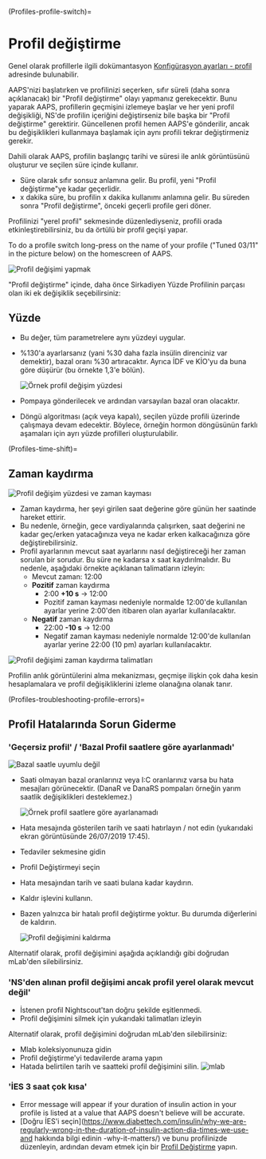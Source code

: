 (Profiles-profile-switch)=

# Profil değiştirme

Genel olarak profillerle ilgili dokümantasyon [Konfigürasyon ayarları - profil](Config-Builder-profile) adresinde bulunabilir.

AAPS'nizi başlatırken ve profilinizi seçerken, sıfır süreli (daha sonra açıklanacak) bir "Profil değiştirme" olayı yapmanız gerekecektir. Bunu yaparak AAPS, profillerin geçmişini izlemeye başlar ve her yeni profil değişikliği, NS'de profilin içeriğini değiştirseniz bile başka bir "Profil değiştirme" gerektirir. Güncellenen profil hemen AAPS'e gönderilir, ancak bu değişiklikleri kullanmaya başlamak için aynı profili tekrar değiştirmeniz gerekir.

Dahili olarak AAPS, profilin başlangıç tarihi ve süresi ile anlık görüntüsünü oluşturur ve seçilen süre içinde kullanır.

* Süre olarak sıfır sonsuz anlamına gelir. Bu profil, yeni "Profil değiştirme"ye kadar geçerlidir.
* x dakika süre, bu profilin x dakika kullanımı anlamına gelir. Bu süreden sonra "Profil değiştirme", önceki geçerli profile geri döner.

Profilinizi "yerel profil" sekmesinde düzenlediyseniz, profili orada etkinleştirebilirsiniz, bu da örtülü bir profil geçişi yapar.

To do a profile switch long-press on the name of your profile ("Tuned 03/11" in the picture below) on the homescreen of AAPS.

![Profil değişimi yapmak](../images/ProfileSwitch_HowTo.png)

"Profil değiştirme" içinde, daha önce Sirkadiyen Yüzde Profilinin parçası olan iki ek değişiklik seçebilirsiniz:

## Yüzde

* Bu değer, tüm parametrelere aynı yüzdeyi uygular. 
* %130'a ayarlarsanız (yani %30 daha fazla insülin direnciniz var demektir), bazal oranı %30 artıracaktır. Ayrıca İDF ve KİO'yu da buna göre düşürür (bu örnekte 1,3'e bölün).
  
  ![Örnek profil değişim yüzdesi](../images/ProfileSwitchPercentage.png)

* Pompaya gönderilecek ve ardından varsayılan bazal oran olacaktır.

* Döngü algoritması (açık veya kapalı), seçilen yüzde profili üzerinde çalışmaya devam edecektir. Böylece, örneğin hormon döngüsünün farklı aşamaları için ayrı yüzde profilleri oluşturulabilir.

(Profiles-time-shift)=

## Zaman kaydırma

![Profil değişim yüzdesi ve zaman kayması](../images/ProfileSwitchTimeShift2.png)

* Zaman kaydırma, her şeyi girilen saat değerine göre günün her saatinde hareket ettirir. 
* Bu nedenle, örneğin, gece vardiyalarında çalışırken, saat değerini ne kadar geç/erken yatacağınıza veya ne kadar erken kalkacağınıza göre değiştirebilirsiniz.
* Profil ayarlarının mevcut saat ayarlarını nasıl değiştireceği her zaman sorulan bir sorudur. Bu süre ne kadarsa x saat kaydırılmalıdır. Bu nedenle, aşağıdaki örnekte açıklanan talimatların izleyin: 
  * Mevcut zaman: 12:00
  * **Pozitif** zaman kaydırma 
    * 2:00 **+10 s** -> 12:00
    * Pozitif zaman kayması nedeniyle normalde 12:00'de kullanılan ayarlar yerine 2:00'den itibaren olan ayarlar kullanılacaktır.
  * **Negatif** zaman kaydırma 
    * 22:00 **-10 s** -> 12:00
    * Negatif zaman kayması nedeniyle normalde 12:00'de kullanılan ayarlar yerine 22:00 (10 pm) ayarları kullanılacaktır.

![Profil değişimi zaman kaydırma talimatları](../images/ProfileSwitch_PlusMinus2.png)

Profilin anlık görüntülerini alma mekanizması, geçmişe ilişkin çok daha kesin hesaplamalara ve profil değişikliklerini izleme olanağına olanak tanır.

(Profiles-troubleshooting-profile-errors)=

## Profil Hatalarında Sorun Giderme

### 'Geçersiz profil' / 'Bazal Profil saatlere göre ayarlanmadı'

![Bazal saatle uyumlu değil](../images/BasalNotAlignedToHours2.png)

* Saati olmayan bazal oranlarınız veya I:C oranlarınız varsa bu hata mesajları görünecektir. (DanaR ve DanaRS pompaları örneğin yarım saatlik değişiklikleri desteklemez.)
  
  ![Örnek profil saatlere göre ayarlanamadı](../images/ProfileNotAlignedToHours.png)

* Hata mesajında gösterilen tarih ve saati hatırlayın / not edin (yukarıdaki ekran görüntüsünde 26/07/2019 17:45).

* Tedaviler sekmesine gidin
* Profil Değiştirmeyi seçin
* Hata mesajından tarih ve saati bulana kadar kaydırın.
* Kaldır işlevini kullanın.
* Bazen yalnızca bir hatalı profil değiştirme yoktur. Bu durumda diğerlerini de kaldırın.
  
  ![Profil değişimini kaldırma](../images/PSRemove.png)

Alternatif olarak, profil değişimini aşağıda açıklandığı gibi doğrudan mLab'den silebilirsiniz.

### 'NS'den alınan profil değişimi ancak profil yerel olarak mevcut değil'

* İstenen profil Nightscout'tan doğru şekilde eşitlenmedi.
* Profil değişimini silmek için yukarıdaki talimatları izleyin

Alternatif olarak, profil değişimini doğrudan mLab'den silebilirsiniz:

* Mlab koleksiyonunuza gidin
* Profil değiştirme'yi tedavilerde arama yapın
* Hatada belirtilen tarih ve saatteki profil değişimini silin. ![mlab](../images/mLabDeletePS.png)

### 'İES 3 saat çok kısa'

* Error message will appear if your duration of insulin action in your profile is listed at a value that AAPS doesn't believe will be accurate.
* [Doğru İES'i seçin](https://www.diabettech.com/insulin/why-we-are-regularly-wrong-in-the-duration-of-insulin-action-dia-times-we-use-and hakkında bilgi edinin -why-it-matters/) ve bunu profilinizde düzenleyin, ardından devam etmek için bir [Profil Değiştirme](../Usage/Profiles) yapın.